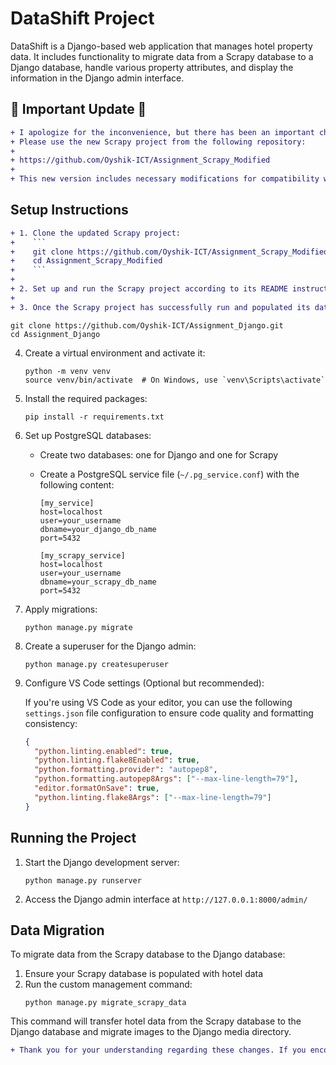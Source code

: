 # DataShift Project

DataShift is a Django-based web application that manages hotel property data. It includes functionality to migrate data from a Scrapy database to a Django database, handle various property attributes, and display the information in the Django admin interface.

## 🚨 Important Update 🚨

```diff
+ I apologize for the inconvenience, but there has been an important change to the Scrapy project.
+ Please use the new Scrapy project from the following repository:
+
+ https://github.com/Oyshik-ICT/Assignment_Scrapy_Modified
+
+ This new version includes necessary modifications for compatibility with the Django project.
```

## Setup Instructions

````diff
+ 1. Clone the updated Scrapy project:
+    ```
+    git clone https://github.com/Oyshik-ICT/Assignment_Scrapy_Modified.git
+    cd Assignment_Scrapy_Modified
+    ```
+
+ 2. Set up and run the Scrapy project according to its README instructions.
+
+ 3. Once the Scrapy project has successfully run and populated its database, proceed with the Django project setup:
````

```
git clone https://github.com/Oyshik-ICT/Assignment_Django.git
cd Assignment_Django
```

4. Create a virtual environment and activate it:

   ```
   python -m venv venv
   source venv/bin/activate  # On Windows, use `venv\Scripts\activate`
   ```

5. Install the required packages:

   ```
   pip install -r requirements.txt
   ```

6. Set up PostgreSQL databases:

   - Create two databases: one for Django and one for Scrapy
   - Create a PostgreSQL service file (`~/.pg_service.conf`) with the following content:

     ```
     [my_service]
     host=localhost
     user=your_username
     dbname=your_django_db_name
     port=5432

     [my_scrapy_service]
     host=localhost
     user=your_username
     dbname=your_scrapy_db_name
     port=5432
     ```

7. Apply migrations:

   ```
   python manage.py migrate
   ```

8. Create a superuser for the Django admin:

   ```
   python manage.py createsuperuser
   ```

9. Configure VS Code settings (Optional but recommended):

   If you're using VS Code as your editor, you can use the following `settings.json` file configuration to ensure code quality and formatting consistency:

   ```json
   {
     "python.linting.enabled": true,
     "python.linting.flake8Enabled": true,
     "python.formatting.provider": "autopep8",
     "python.formatting.autopep8Args": ["--max-line-length=79"],
     "editor.formatOnSave": true,
     "python.linting.flake8Args": ["--max-line-length=79"]
   }
   ```

## Running the Project

1. Start the Django development server:

   ```
   python manage.py runserver
   ```

2. Access the Django admin interface at `http://127.0.0.1:8000/admin/`

## Data Migration

To migrate data from the Scrapy database to the Django database:

1. Ensure your Scrapy database is populated with hotel data
2. Run the custom management command:
   ```
   python manage.py migrate_scrapy_data
   ```

This command will transfer hotel data from the Scrapy database to the Django database and migrate images to the Django media directory.

```diff
+ Thank you for your understanding regarding these changes. If you encounter any issues, please don't hesitate to reach out.
```
